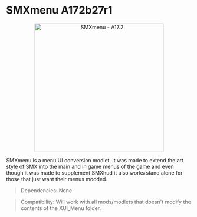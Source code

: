 # SMXmenu A172b27r1

<p align="center">
  <img src="https://i.imgur.com/MoMhwW1.jpg" width="350" title="SMXmenu - A17.2">
</p>

SMXmenu is a menu UI conversion modlet. It was made to extend the art style of SMX into the main and in game menus of the game and even though it was made to supplement SMXhud it also works stand alone for those that just want their menus modded.

> Dependencies: None.

> Compatibility: Will work with all mods/modlets that doesn't modify the contents of the XUi_Menu folder.

